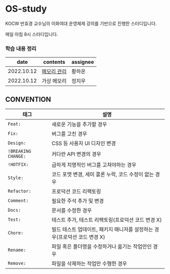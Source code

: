 # OS-study
KOCW 반효경 교수님의 이화여대 운영체제 강의를 기반으로 진행한 스터디입니다.

매일 아침 8시 스터디입니다.

### 학습 내용 정리
date|contents|assignee
--|--|--
2022.10.12|[메모리 관리](./memory-management.md)|황하온
2022.10.12|가상 메모리|정지우



## CONVENTION

| 태그                  | 설명                                                                      |
| --------------------- | ------------------------------------------------------------------------- |
| `Feat: `             | 새로운 기능을 추가할 경우                                                 |
| `Fix: `              | 버그를 고친 경우                                                          |
| `Design: `           | CSS 등 사용자 UI 디자인 변경                                              |
| `!BREAKING CHANGE: ` | 커다란 API 변경의 경우                                                    |
| `!HOTFIX: `          | 급하게 치명적인 버그를 고쳐야하는 경우                                    |
| `Style: `            | 코드 포맷 변경, 세미 콜론 누락, 코드 수정이 없는 경우                     |
| `Refactor: `         | 프로덕션 코드 리팩토링                                                    |
| `Comment: `          | 필요한 주석 추가 및 변경                                                  |
| `Docs: `             | 문서를 수정한 경우                                                        |
| `Test: `             | 테스트 추가, 테스트 리팩토링(프로덕션 코드 변경 X)                        |
| `Chore: `            | 빌드 테스트 업데이트, 패키지 매니저를 설정하는 경우(프로덕션 코드 변경 X) |
| `Rename: `           | 파일 혹은 폴더명을 수정하거나 옮기는 작업만인 경우                        |
| `Remove: `           | 파일을 삭제하는 작업만 수행한 경우                                        |
